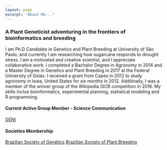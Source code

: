 ```yaml
---
layout: page
excerpt: "About Me..."
---
```


### A Plant Geneticist adventuring in the frontiers of bioinformatics and breeding

I am Ph.D Candidate in Genetics and Plant Breeding at University of São Paulo, and currently I am researching how sugarcane responds to drought stress. I am a motivated and creative scientist, and I appreciate collaborative work. I completed a Bachalor Degree in Agronomy in 2014 and a Master Degree in Genetics and Plant Breeding in 2017 at the Federal University of Goiás. I received a grant from Capes in 2012 to study agronomy in Iowa, United States for six months in 2012. Additinally, I was a member of the winner group of the Wikipedia ISCB competition in 2018. My skills inclue bioinformatics, experimental planning, statistical modeling and R programming.


#### Current Active Group Member - Science Communication
[GENt](https://gent-esalq.github.io/)

#### Societies Membership
[Brazilian Society of Genétics](https://www.sbg.org.br/)
[Brazilian Society of Plant Breeding](http://www.sbmp.org.br/)


